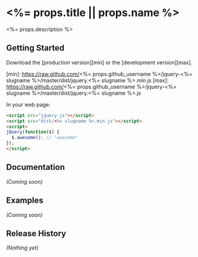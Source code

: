 # <%= props.title || props.name %>

<%= props.description %>

## Getting Started

Download the [production version][min] or the [development version][max].

[min]: https://raw.github.com/<%= props.github_username %>/jquery-<%= slugname %>/master/dist/jquery.<%= slugname %>.min.js
[max]: https://raw.github.com/<%= props.github_username %>/jquery-<%= slugname %>/master/dist/jquery.<%= slugname %>.js

In your web page:

```html
<script src="jquery.js"></script>
<script src="dist/<%= slugname %>.min.js"></script>
<script>
jQuery(function($) {
  $.awesome(); // "awesome"
});
</script>
```

## Documentation
_(Coming soon)_

## Examples
_(Coming soon)_

## Release History
_(Nothing yet)_
